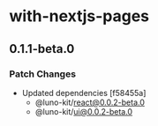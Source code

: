 # with-nextjs-pages

## 0.1.1-beta.0

### Patch Changes

- Updated dependencies [f58455a]
  - @luno-kit/react@0.0.2-beta.0
  - @luno-kit/ui@0.0.2-beta.0
